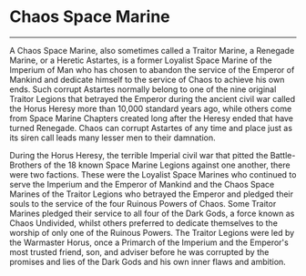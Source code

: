 # Chaos Space Marine

---
A Chaos Space Marine, also sometimes called a Traitor Marine, a Renegade Marine, or a Heretic Astartes, is a former Loyalist Space Marine of the Imperium of Man who has chosen to abandon the service of the Emperor of Mankind and dedicate himself to the service of Chaos to achieve his own ends. Such corrupt Astartes normally belong to one of the nine original Traitor Legions that betrayed the Emperor during the ancient civil war called the Horus Heresy more than 10,000 standard years ago, while others come from Space Marine Chapters created long after the Heresy ended that have turned Renegade. Chaos can corrupt Astartes of any time and place just as its siren call leads many lesser men to their damnation.

During the Horus Heresy, the terrible Imperial civil war that pitted the Battle-Brothers of the 18 known Space Marine Legions against one another, there were two factions. These were the Loyalist Space Marines who continued to serve the Imperium and the Emperor of Mankind and the Chaos Space Marines of the Traitor Legions who betrayed the Emperor and pledged their souls to the service of the four Ruinous Powers of Chaos. Some Traitor Marines pledged their service to all four of the Dark Gods, a force known as Chaos Undivided, whilst others preferred to dedicate themselves to the worship of only one of the Ruinous Powers. The Traitor Legions were led by the Warmaster Horus, once a Primarch of the Imperium and the Emperor's most trusted friend, son, and adviser before he was corrupted by the promises and lies of the Dark Gods and his own inner flaws and ambition. 